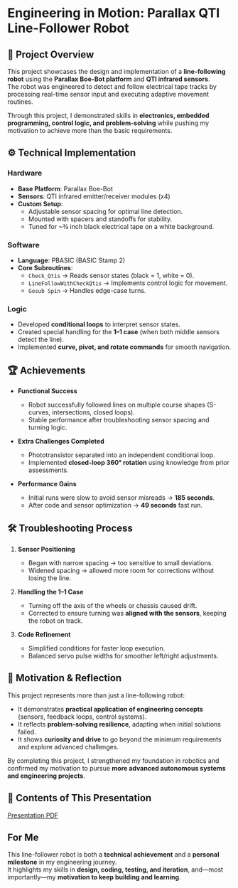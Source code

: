 # Engineering in Motion: Parallax QTI Line-Follower Robot

## 📌 Project Overview
This project showcases the design and implementation of a **line-following robot** using the **Parallax Boe-Bot platform** and **QTI infrared sensors**.  
The robot was engineered to detect and follow electrical tape tracks by processing real-time sensor input and executing adaptive movement routines.

Through this project, I demonstrated skills in **electronics, embedded programming, control logic, and problem-solving** while pushing my motivation to achieve more than the basic requirements.


## ⚙️ Technical Implementation

### Hardware
- **Base Platform**: Parallax Boe-Bot  
- **Sensors**: QTI infrared emitter/receiver modules (x4)  
- **Custom Setup**:  
  - Adjustable sensor spacing for optimal line detection.  
  - Mounted with spacers and standoffs for stability.  
  - Tuned for ~¾ inch black electrical tape on a white background.

### Software
- **Language**: PBASIC (BASIC Stamp 2)  
- **Core Subroutines**:  
  - `Check_Qtis` → Reads sensor states (black = 1, white = 0).  
  - `LineFollowWithCheckQtis` → Implements control logic for movement.  
  - `Gosub Spin` → Handles edge-case turns.  

### Logic
- Developed **conditional loops** to interpret sensor states.  
- Created special handling for the **1–1 case** (when both middle sensors detect the line).  
- Implemented **curve, pivot, and rotate commands** for smooth navigation.  


## 🏆 Achievements

- **Functional Success**
  - Robot successfully followed lines on multiple course shapes (S-curves, intersections, closed loops).  
  - Stable performance after troubleshooting sensor spacing and turning logic.
 
- **Extra Challenges Completed**
  - Phototransistor separated into an independent conditional loop.  
  - Implemented **closed-loop 360° rotation** using knowledge from prior assessments.  

- **Performance Gains**
  - Initial runs were slow to avoid sensor misreads → **185 seconds**.  
  - After code and sensor optimization → **49 seconds** fast run.  


## 🛠 Troubleshooting Process

1. **Sensor Positioning**
   - Began with narrow spacing → too sensitive to small deviations.  
   - Widened spacing → allowed more room for corrections without losing the line.  

2. **Handling the 1–1 Case**
   - Turning off the axis of the wheels or chassis caused drift.  
   - Corrected to ensure turning was **aligned with the sensors**, keeping the robot on track.  

3. **Code Refinement**
   - Simplified conditions for faster loop execution.  
   - Balanced servo pulse widths for smoother left/right adjustments.  


## 🚀 Motivation & Reflection

This project represents more than just a line-following robot:
- It demonstrates **practical application of engineering concepts** (sensors, feedback loops, control systems).  
- It reflects **problem-solving resilience**, adapting when initial solutions failed.  
- It shows **curiosity and drive** to go beyond the minimum requirements and explore advanced challenges.  

By completing this project, I strengthened my foundation in robotics and confirmed my motivation to pursue **more advanced autonomous systems and engineering projects**.


## 📂 Contents of This Presentation
[Presentation PDF](Final%20Presentation.pdf)


##  For Me
This line-follower robot is both a **technical achievement** and a **personal milestone** in my engineering journey.  
It highlights my skills in **design, coding, testing, and iteration**, and—most importantly—my **motivation to keep building and learning**.
